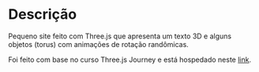 # Descrição

Pequeno site feito com Three.js que apresenta um texto 3D e alguns objetos (torus) com animações de rotação randômicas.

Foi feito com base no curso Three.js Journey e está hospedado neste [link](https://peaceful-mahavira-4e83e5.netlify.app/).
